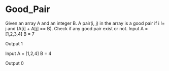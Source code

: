 # Good_Pair
Given an array A and an integer B. A pair(i, j) in the array is a good pair if i != j and (A[i] + A[j] == B). Check if any good pair exist or not.
Input 
A = [1,2,3,4]
B = 7

Output
1

Input
A = [1,2,4]
B = 4

Output
0
